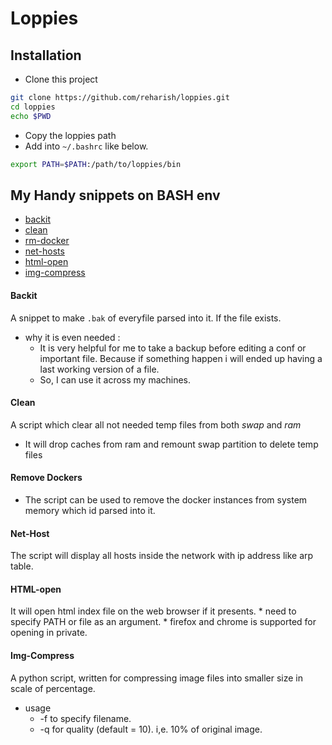# Loppies

## Installation

* Clone this project
```sh
git clone https://github.com/reharish/loppies.git
cd loppies
echo $PWD
```
* Copy the loppies path
* Add into `~/.bashrc` like below.

```sh
export PATH=$PATH:/path/to/loppies/bin
```

## My Handy snippets on BASH env

- [backit](#Backit)  
- [clean](#clean)
- [rm-docker](#rm-docker)
- [net-hosts](#net-hosts)
- [html-open](#html-open)
- [img-compress](#Img-Compress)


#### Backit  
A snippet to make `.bak` of everyfile parsed into it. If the file exists.   
* why it is even needed :
  * It is very helpful for me to take a backup before editing a conf or important file. Because if something happen i will ended up having a last working version of a file.
  * So, I can use it across my machines.

#### Clean
A script which clear all not needed temp files from both *swap* and *ram*
* It will drop caches from ram and remount swap partition to delete temp files

#### Remove Dockers
* The script can be used to remove the docker instances from system memory which id parsed into it.

#### Net-Host
The script will display all hosts inside the network with ip address like arp table.

#### HTML-open
It will open html index file on the web browser if it presents.
	* need to specify PATH or file as an argument.
	* firefox and chrome is supported for opening in private.  

#### Img-Compress
A python script, written for compressing image files into smaller size in scale of percentage.  
* usage
  * -f to specify filename.   
  * -q for quality (default = 10). i,e. 10% of original image. 
